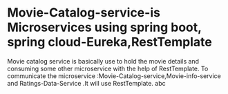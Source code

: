 # Movie-Catalog-service-is Microservices using spring boot, spring cloud-Eureka,RestTemplate
Movie catalog service is basically use to hold the movie details and consuming some other microservice with the help of RestTemplate.
To communicate the microservice :Movie-Catalog-service,Movie-info-service and Ratings-Data-Service .It will use RestTemplate.
abc
